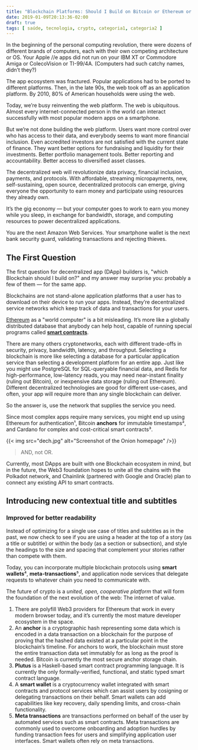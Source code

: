 ```yaml
---
title: "Blockchain Platforms: Should I Build on Bitcoin or Ethereum or Cardano or…"
date: 2019-01-09T20:13:36-02:00
draft: true
tags: [ saúde, tecnologia, crypto, categoria1, categoria2 ]
---
```


In the beginning of the personal computing revolution, there were dozens of different brands of computers, each with their own competing architecture or OS. Your Apple //e apps did not run on your IBM XT or Commodore Amiga or ColecoVision or TI-99/4A. (Computers had such catchy names, didn’t they?)
<!--more-->
The app ecosystem was fractured. Popular applications had to be ported to different platforms. Then, in the late 90s, the web took off as an application platform. By 2010, 80% of American households were using the web.

Today, we’re busy reinventing the web platform. The web is ubiquitous. Almost every internet-connected person in the world can interact successfully with most popular modern apps on a smartphone.

But we’re not done building the web platform. Users want more control over who has access to their data, and everybody seems to want more financial inclusion. Even accredited investors are not satisfied with the current state of finance. They want better options for fundraising and liquidity for their investments. Better portfolio management tools. Better reporting and accountability. Better access to diversified asset classes.

The decentralized web will revolutionize data privacy, financial inclusion, payments, and protocols. With affordable, streaming micropayments, new, self-sustaining, open source, decentralized protocols can emerge, giving everyone the opportunity to earn money and participate using resources they already own.

It’s the gig economy — but your computer goes to work to earn you money while you sleep, in exchange for bandwidth, storage, and computing resources to power decentralized applications.

You are the next Amazon Web Services. Your smartphone wallet is the next bank security guard, validating transactions and rejecting thieves.

## The First Question
The first question for decentralized app (DApp) builders is, "which Blockchain should I build on?" and my answer may surprise you: probably a few of them — for the same app.

Blockchains are not stand-alone application platforms that a user has to download on their device to run your apps. Instead, they’re decentralized service networks which keep track of data and transactions for your users.

[Ethereum](www.gooogle.com) as a "world computer" is a bit misleading. It’s more like a globally distributed database that anybody can help host, capable of running special programs called **[smart contracts](www.gooogle.com)**.

There are many others cryptonetworks, each with different trade-offs in security, privacy, bandwidth, latency, and throughput. Selecting a blockchain is more like selecting a database for a particular application service than selecting a development platform for an entire app. Just like you might use PostgreSQL for SQL-queryable financial data, and Redis for high-performance, low-latency reads, you may need near-instant finality (ruling out Bitcoin), or inexpensive data storage (ruling out Ethereum). Different decentralized technologies are good for different use-cases, and often, your app will require more than any single blockchain can deliver.

So the answer is, use the network that supplies the service you need.

Since most complex apps require many services, you might end up using Ethereum for authentication¹, Bitcoin **anchors** for immutable timestamps², and Cardano for complex and cost-critical smart contracts³.

{{< img src="dech.jpg" alt="Screenshot of the Onion homepage" />}}


> AND, not OR.

Currently, most DApps are built with one Blockchain ecosystem in mind, but in the future, the Web3 foundation hopes to unite all the chains with the Polkadot network, and Chainlink (partnered with Google and Oracle) plan to connect any existing API to smart contracts.

## Introducing new contextual title and subtitles

### Improved for better readability

Instead of optimizing for a single use case of titles and subtitles as in the past, we now check to see if you are using a header at the top of a story (as a title or subtitle) or within the body (as a section or subsection), and style the headings to the size and spacing that complement your stories rather than compete with them.

Today, you can incorporate multiple blockchain protocols using **smart wallets**⁴, **meta-transactions**⁵, and application node services that delegate requests to whatever chain you need to communicate with.

The future of crypto is a *united, open, cooperative platform* that will form the foundation of the next evolution of the web: The internet of value.

1. There are polyfill Web3 providers for Ethereum that work in every modern browser today, and it’s currently the most mature developer ecosystem in the space.
2. An **anchor** is a cryptographic hash representing some data which is encoded in a data transaction on a blockchain for the purpose of proving that the hashed data existed at a particular point in the blockchain’s timeline. For anchors to work, the blockchain must store the entire transaction data set immutably for as long as the proof is needed. Bitcoin is currently the most secure anchor storage chain.
3. **Plutus** is a Haskell-based smart contract programming language. It is currently the only formally-verified, functional, and static typed smart contract language.
4. A **smart wallet** is a cryptocurrency wallet integrated with smart contracts and protocol services which can assist users by cosigning or delegating transactions on their behalf. Smart wallets can add capabilities like key recovery, daily spending limits, and cross-chain functionality.
5. **Meta transactions** are transactions performed on behalf of the user by automated services such as smart contracts. Meta transactions are commonly used to overcome onboarding and adoption hurdles by funding transaction fees for users and simplifying application user interfaces. Smart wallets often rely on meta transactions.